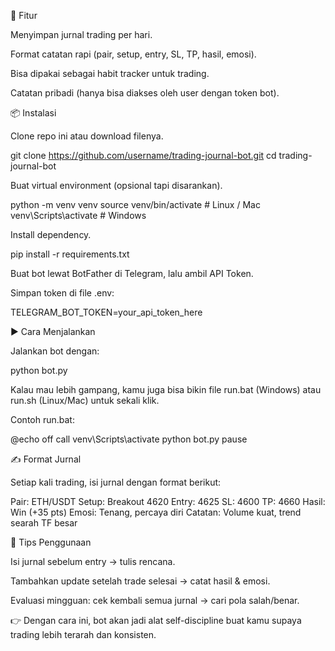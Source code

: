 🚀 Fitur

Menyimpan jurnal trading per hari.

Format catatan rapi (pair, setup, entry, SL, TP, hasil, emosi).

Bisa dipakai sebagai habit tracker untuk trading.

Catatan pribadi (hanya bisa diakses oleh user dengan token bot).

📦 Instalasi

Clone repo ini atau download filenya.

git clone https://github.com/username/trading-journal-bot.git
cd trading-journal-bot


Buat virtual environment (opsional tapi disarankan).

python -m venv venv
source venv/bin/activate    # Linux / Mac
venv\Scripts\activate       # Windows


Install dependency.

pip install -r requirements.txt


Buat bot lewat BotFather di Telegram, lalu ambil API Token.

Simpan token di file .env:

TELEGRAM_BOT_TOKEN=your_api_token_here

▶️ Cara Menjalankan

Jalankan bot dengan:

python bot.py


Kalau mau lebih gampang, kamu juga bisa bikin file run.bat (Windows) atau run.sh (Linux/Mac) untuk sekali klik.

Contoh run.bat:

@echo off
call venv\Scripts\activate
python bot.py
pause

✍️ Format Jurnal

Setiap kali trading, isi jurnal dengan format berikut:

Pair: ETH/USDT
Setup: Breakout 4620
Entry: 4625
SL: 4600
TP: 4660
Hasil: Win (+35 pts)
Emosi: Tenang, percaya diri
Catatan: Volume kuat, trend searah TF besar

📌 Tips Penggunaan

Isi jurnal sebelum entry → tulis rencana.

Tambahkan update setelah trade selesai → catat hasil & emosi.

Evaluasi mingguan: cek kembali semua jurnal → cari pola salah/benar.

👉 Dengan cara ini, bot akan jadi alat self-discipline buat kamu supaya trading lebih terarah dan konsisten.

